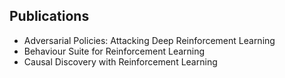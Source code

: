 <h2>Publications </h2>

<ul>

                             

 <li><a target="_blank" href="https://github.com/manjunath5496/Jagadish-Chandra-Bose-Publications/blob/master/jdish(1).pdf" style="text-decoration:none;">Adversarial Policies: Attacking Deep Reinforcement Learning</a></li>

 <li><a target="_blank" href="https://github.com/manjunath5496/Jagadish-Chandra-Bose-Publications/blob/master/jdish(2).pdf" style="text-decoration:none;">Behaviour Suite for Reinforcement Learning</a></li>

<li><a target="_blank" href="https://github.com/manjunath5496/Jagadish-Chandra-Bose-Publications/blob/master/jdish(3).pdf" style="text-decoration:none;">Causal Discovery with Reinforcement Learning</a></li>

 </ul>
